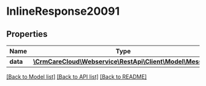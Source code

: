 # InlineResponse20091

## Properties
Name | Type | Description | Notes
------------ | ------------- | ------------- | -------------
**data** | [**\CrmCareCloud\Webservice\RestApi\Client\Model\Message**](Message.md) |  | [optional] 

[[Back to Model list]](../../README.md#documentation-for-models) [[Back to API list]](../../README.md#documentation-for-api-endpoints) [[Back to README]](../../README.md)

